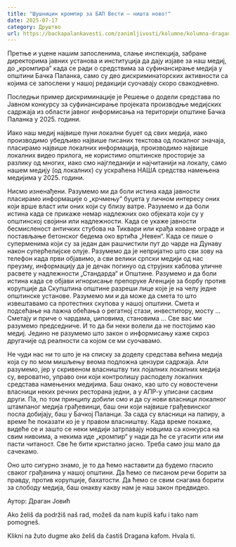 ```yaml
---
title: "Шушницин кромпир за БАП Вести – ништа ново!"
date: 2025-07-17
category: Друштво
url: https://backapalankavesti.com/zanimljivosti/kolumne/kolumna-dragan-jovic/susnicin-krompir-za-bap-vesti-nista-novo/
---
```


Претње и уцене нашим запосленима, слање инспекција, забране директорима јавних установа и институција да дају изјаве за наш медиј, до „кромпира“ када се ради о средствима за суфинансирање медија у општини Бачка Паланка, само су део дискриминаторских активности са којима се запослени у нашој редакцији суочавају скоро свакодневно.

Последњи пример дискриминације је Решење о додели средстава по Јавном конкурсу за суфинансирање пројеката производње медијских садржаја из области јавног информисања на територији општине Бачка Паланка у 2025. години.

Иако наш медиј највише пуни локални буџет од свих медија, иако производимо убедљиво највише писаних текстова од локалног значаја, пласирамо највише локалних информација, производимо највише локалних видео прилога, не користимо општинске просторије за разлику од многих, иако смо најгледанији и најчитанији на локалу, само нашем медију (од локалних) су ускраћена НАША средства намењена медијима у 2025. години.

Нисмо изненађени. Разумемо ми да боли истина када јавности пласирамо информације о „крчмењу“ буџета у личном интересу оних који врше власт или оних који су близу ватре. Разумемо и да боли истина када се прикаже немар надлежних око објеката који су у општинској својини или надлежности. Када се укаже јавности бесмисленост античких стубова на Тиквари или крађа коване ограде и постављање бетонског бедема око вртића „Невен“. Када се пише о суперменима који су за један дан рашчистили пут до чарде на Дунаву након суперћелијске олује. Разумемо да је непријатно што сви зову на телефон када први објавимо, а сви велики српски медији од нас преузму, информацију да је дечак погинуо од струјних каблова уличне расвете у надлежности „Стандарда“ и Општине. Разумемо и да боли истина када се објави игнорисање препоруке Агенције за борбу против корупције да Скупштина општине разреши лице које је на челу једне општинске установе. Разумемо ми и да може да смета то што извештавамо са протестних скупова у нашој општини. Смета и подсећање на лажна обећања о регатној стази, инвеститору, мосту … Сметају и приче о чардама, џиповима, становима … Све вас ми разумемо председниче. И то да би неки волели да не постојимо као медиј. Једино не разумемо што закон о информисању каже скроз другачије од реалности са којом се ми суочавамо.

Не чуди нас ни то што је на списку за доделу средстава већина медија која су по мом мишљењу веома подложна цензури садржаја. Али разумемо, јер у скривеном власништву тих лојалних локалних медија су, вероватно, управо они који контролишу расподелу локалних средстава намењених медијима. Баш онако, као што су новостечени власници неких речних ресторана једни, а у АПР-у уписани сасвим други. Па, по том принципу добили смо и да су нови власници локалног штампаног медија грађевинци, баш они који највише грађевинског посла добијају, баш у Бачкој Паланци. За сада су власници на папиру, а време ће показати ко је у правом власништву. Када време покаже, видеће се и зашто се неки медији затрпавају новцима са конкурса на свим нивоима, а некима иде „кромпир“ у нади да ће се угасити или им пасти читаност. Све ће бити кристално јасно. Треба само још мало да сачекамо.

Оно што сигурно знамо, је то да ћемо наставити да будемо гласило сваког грађанина у нашој општини. Да ћемо се писаном речи борити за правду, против корупције, бахатости. Да ћемо се свим снагама борити за слободу медија, баш онакву какву нам је наш закон предвидео.

Аутор: Драган Јовић

Ako želiš da podržiš naš rad, možeš da nam kupiš kafu i tako nam pomogneš.

Klikni na žuto dugme ako želiš da častiš Dragana kafom. Hvala ti.
